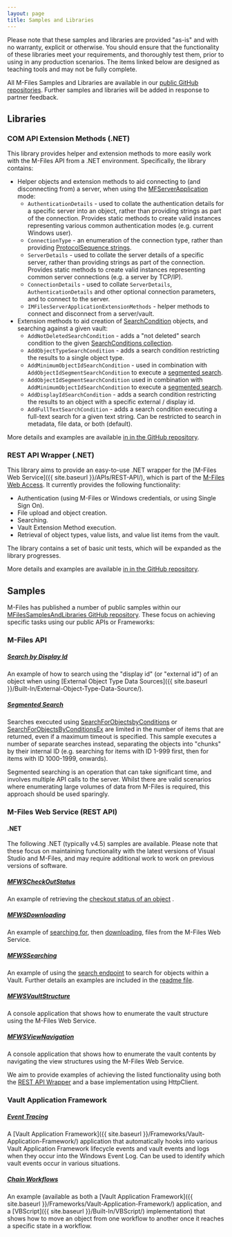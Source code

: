```yaml
---
layout: page
title: Samples and Libraries
---
```


<p class="note warning">Please note that these samples and libraries are provided "as-is" and with no warranty, explicit or otherwise. You should ensure that the functionality of these libraries meet your requirements, and thoroughly test them, prior to using in any production scenarios.  The items linked below are designed as teaching tools and may not be fully complete.</p>

All M-Files Samples and Libraries are available in our [public GitHub repositories](https://github.com/m-files/).  Further samples and libraries will be added in response to partner feedback.

## Libraries

### COM API Extension Methods (.NET)

This library provides helper and extension methods to more easily work with the M-Files API from a .NET environment.  Specifically, the library contains:

* Helper objects and extension methods to aid connecting to (and disconnecting from) a server, when using the [MFServerApplication](https://www.m-files.com/api/documentation/latest/index.html#MFilesAPI~MFilesServerApplication.html) mode:
    * `AuthenticationDetails` - used to collate the authentication details for a specific server into an object, rather than providing strings as part of the connection.  Provides static methods to create valid instances representing various common authentication modes (e.g. current Windows user).
    * `ConnectionType` - an enumeration of the connection type, rather than providing [ProtocolSequence strings](https://www.m-files.com/api/documentation/latest/index.html#MFilesAPI~MFilesServerApplication~Connect.html).
    * `ServerDetails` - used to collate the server details of a specific server, rather than providing strings as part of the connection.  Provides static methods to create valid instances representing common server connections (e.g. a server by TCP/IP).
    * `ConnectionDetails` - used to collate `ServerDetails`, `AuthenticationDetails` and other optional connection parameters, and to connect to the server.
    * `IMFilesServerApplicationExtensionMethods` - helper methods to connect and disconnect from a server/vault.
* Extension methods to aid creation of [SearchCondition](https://www.m-files.com/api/documentation/latest/index.html#MFilesAPI~SearchCondition.html) objects, and searching against a given vault:
    * `AddNotDeletedSearchCondition` - adds a "not deleted" search condition to the given [SearchConditions collection](https://www.m-files.com/api/documentation/latest/index.html#MFilesAPI~SearchConditions.html).
    * `AddObjectTypeSearchCondition` - adds a search condition restricting the results to a single object type.
    * `AddMinimumObjectIdSearchCondition` - used in combination with `AddObjectIdSegmentSearchCondition` to execute a [segmented search](https://github.com/M-Files/MFilesSamplesAndLibraries/tree/master/Samples/SegmentedSearch).
    * `AddObjectIdSegmentSearchCondition` used in combination with `AddMinimumObjectIdSearchCondition` to execute a [segmented search](https://github.com/M-Files/MFilesSamplesAndLibraries/tree/master/Samples/SegmentedSearch).
    * `AddDisplayIdSearchCondition` - adds a search condition restricting the results to an object with a specific external / display id.
    * `AddFullTextSearchCondition` - adds a search condition executing a full-text search for a given text string.  Can be restricted to search in metadata, file data, or both (default).

<p class="note">More details and examples are available <a href="https://github.com/M-Files/MFilesSamplesAndLibraries/tree/master/Libraries/MFaaP.MFilesAPI#readme">in in the GitHub repository</a>.</p>

### REST API Wrapper (.NET)

This library aims to provide an easy-to-use .NET wrapper for the [M-Files Web Service]({{ site.baseurl }}/APIs/REST-API/), which is part of the [M-Files Web Access](http://www.m-files.com/user-guide/latest/eng/#Configure_M-Files_Web_Access.html).  It currently provides the following functionality:

* Authentication (using M-Files or Windows credentials, or using Single Sign On).
* File upload and object creation.
* Searching.
* Vault Extension Method execution.
* Retrieval of object types, value lists, and value list items from the vault.

The library contains a set of basic unit tests, which will be expanded as the library progresses.

<p class="note">More details and examples are available <a href="https://github.com/M-Files/MFilesSamplesAndLibraries/tree/master/Libraries/MFaaP.MFWSClient#readme">in in the GitHub repository</a>.</p>

## Samples

M-Files has published a number of public samples within our [MFilesSamplesAndLibraries GitHub repository](https://github.com/M-Files/MFilesSamplesAndLibraries/tree/master/Samples#readme).  These focus on achieving specific tasks using our public APIs or Frameworks:

### M-Files API

##### [Search by Display Id](https://github.com/M-Files/MFilesSamplesAndLibraries/tree/master/Samples/SearchByDisplayId#readme)

An example of how to search using the "display id" (or "external id") of an object when using [External Object Type Data Sources]({{ site.baseurl }}/Built-In/External-Object-Type-Data-Source/).

##### [Segmented Search](https://github.com/M-Files/MFilesSamplesAndLibraries/tree/master/Samples/SegmentedSearch#readme)

Searches executed using [SearchForObjectsbyConditions](https://www.m-files.com/api/documentation/latest/index.html#MFilesAPI%7EVaultObjectSearchOperations%7ESearchForObjectsByConditions.html) or [SearchForObjectsByConditionsEx](https://www.m-files.com/api/documentation/latest/index.html#MFilesAPI%7EVaultObjectSearchOperations%7ESearchForObjectsByConditionsEx.html) are limited in the number of items that are returned, even if a maximum timeout is specified.  This sample executes a number of separate searches instead, separating the objects into "chunks" by their internal ID (e.g. searching for items with ID 1-999 first, then for items with ID 1000-1999, onwards).

<p class="note">Segmented searching is an operation that can take significant time, and involves multiple API calls to the server.  Whilst there are valid scenarios where enumerating large volumes of data from M-Files is required, this approach should be used sparingly.</p>

### M-Files Web Service (REST API)

#### .NET

The following .NET (typically v4.5) samples are available.  Please note that these focus on maintaining functionality with the latest versions of Visual Studio and M-Files, and may require additional work to work on previous versions of software.

##### [MFWSCheckOutStatus](https://github.com/M-Files/MFilesSamplesAndLibraries/tree/master/Samples/MFWSCheckOutStatus#readme)

An example of retrieving the [checkout status of an object](http://www.m-files.com/mfws/resources/objects/type/objectid/version/checkedout.html) .

##### [MFWSDownloading](https://github.com/M-Files/MFilesSamplesAndLibraries/tree/master/Samples/MFWSDownloading#readme)

An example of [searching for](http://www.m-files.com/mfws/resources/objects.html), then [downloading](http://www.m-files.com/mfws/resources/objects/type/objectid/version/files/file/content.html), files from the M-Files Web Service.

##### [MFWSSearching](https://github.com/M-Files/MFilesSamplesAndLibraries/tree/master/Samples/MFWSSearching#readme)

An example of using the [search endpoint](http://www.m-files.com/mfws/resources/objects.html) to search for objects within a Vault.  Further details an examples are included in the [readme file](https://github.com/M-Files/MFilesSamplesAndLibraries/tree/master/Samples/MFWSSearching).

##### [MFWSVaultStructure](https://github.com/M-Files/MFilesSamplesAndLibraries/tree/master/Samples/MFWSVaultStructure#readme)

A console application that shows how to enumerate the vault structure using the M-Files Web Service.

##### [MFWSViewNavigation](https://github.com/M-Files/MFilesSamplesAndLibraries/tree/master/Samples/MFWSViewNavigation#readme)

A console application that shows how to enumerate the vault contents by navigating the view structures using the M-Files Web Service.

<p class="note">We aim to provide examples of achieving the listed functionality using both the <a href="https://github.com/M-Files/MFilesSamplesAndLibraries/tree/master/Libraries/MFaaP.MFWSClient#readme">REST API Wrapper</a> and a base implementation using HttpClient.</p>

### Vault Application Framework

##### [Event Tracing](https://github.com/M-Files/MFilesSamplesAndLibraries/tree/master/Samples/EventTracing#readme)

A [Vault Application Framework]({{ site.baseurl }}/Frameworks/Vault-Application-Framework/) application that automatically hooks into various Vault Application Framework lifecycle events and vault events and logs when they occur into the Windows Event Log.  Can be used to identify which vault events occur in various situations.

##### [Chain Workflows](https://github.com/M-Files/MFilesSamplesAndLibraries/tree/master/Samples/ChainWorkflows#readme)

An example (available as both a [Vault Application Framework]({{ site.baseurl }}/Frameworks/Vault-Application-Framework/) application, and a [VBScript]({{ site.baseurl }}/Built-In/VBScript/) implementation) that shows how to move an object from one workflow to another once it reaches a specific state in a workflow.
